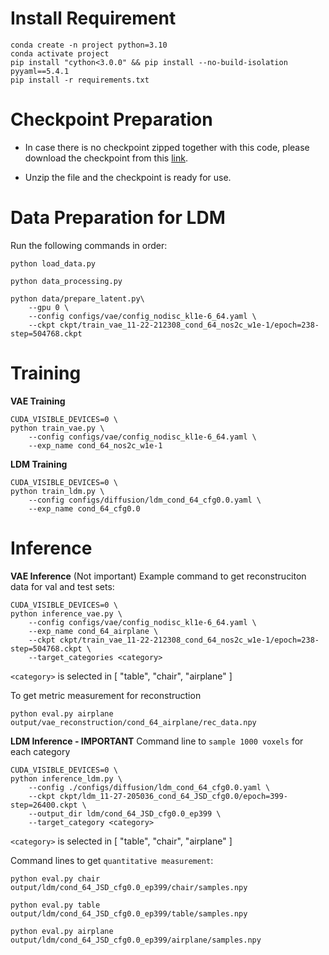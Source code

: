 # Install Requirement

```
conda create -n project python=3.10
conda activate project
pip install "cython<3.0.0" && pip install --no-build-isolation pyyaml==5.4.1
pip install -r requirements.txt
```

# Checkpoint Preparation
- In case there is no checkpoint zipped together with this code, please download the checkpoint from this [link](https://drive.google.com/drive/folders/1lZjMsKsdQCYqEGIgsCGPmQ3AWiEOUZr4).

- Unzip the file and the checkpoint is ready for use.


# Data Preparation for LDM
Run the following commands in order:
```
python load_data.py
```
```
python data_processing.py
```

```
python data/prepare_latent.py\
    --gpu 0 \
    --config configs/vae/config_nodisc_kl1e-6_64.yaml \
    --ckpt ckpt/train_vae_11-22-212308_cond_64_nos2c_w1e-1/epoch=238-step=504768.ckpt
```

# Training 
**VAE Training**
```
CUDA_VISIBLE_DEVICES=0 \
python train_vae.py \
    --config configs/vae/config_nodisc_kl1e-6_64.yaml \
    --exp_name cond_64_nos2c_w1e-1
```

**LDM Training**
```
CUDA_VISIBLE_DEVICES=0 \
python train_ldm.py \
    --config configs/diffusion/ldm_cond_64_cfg0.0.yaml \
    --exp_name cond_64_cfg0.0 
```

# Inference
**VAE Inference** (Not important)
Example command to get reconstruciton data for val and test sets:
```
CUDA_VISIBLE_DEVICES=0 \
python inference_vae.py \
    --config configs/vae/config_nodisc_kl1e-6_64.yaml \
    --exp_name cond_64_airplane \
    --ckpt ckpt/train_vae_11-22-212308_cond_64_nos2c_w1e-1/epoch=238-step=504768.ckpt \
    --target_categories <category>
```
`<category>` is selected in [ "table", "chair", "airplane" ]

To get metric measurement for reconstruction
```
python eval.py airplane output/vae_reconstruction/cond_64_airplane/rec_data.npy
```

**LDM Inference - IMPORTANT**
Command line to `sample 1000 voxels` for each category
```
CUDA_VISIBLE_DEVICES=0 \
python inference_ldm.py \
    --config ./configs/diffusion/ldm_cond_64_cfg0.0.yaml \
    --ckpt ckpt/ldm_11-27-205036_cond_64_JSD_cfg0.0/epoch=399-step=26400.ckpt \
    --output_dir ldm/cond_64_JSD_cfg0.0_ep399 \
    --target_category <category>
```
`<category>` is selected in [ "table", "chair", "airplane" ]

Command lines to get `quantitative measurement`:
```
python eval.py chair output/ldm/cond_64_JSD_cfg0.0_ep399/chair/samples.npy
```
```
python eval.py table output/ldm/cond_64_JSD_cfg0.0_ep399/table/samples.npy
```
```
python eval.py airplane output/ldm/cond_64_JSD_cfg0.0_ep399/airplane/samples.npy
```

